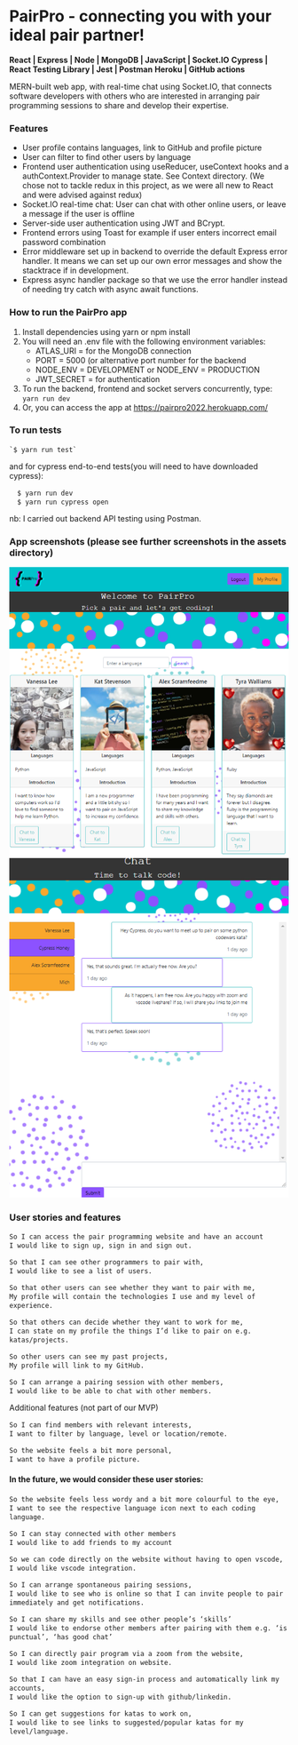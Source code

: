 # PairPro - connecting you with your ideal pair partner!

**React | Express | Node | MongoDB | JavaScript | Socket.IO**
**Cypress | React Testing Library | Jest | Postman**
**Heroku | GitHub actions**

MERN-built web app, with real-time chat using Socket.IO, that connects software developers with others who are interested in arranging pair programming sessions to share and develop their expertise. 

### Features

- User profile contains languages, link to GitHub and profile picture
- User can filter to find other users by language
- Frontend user authentication using useReducer, useContext hooks and a authContext.Provider to manage state. See Context directory. (We chose not to tackle redux in this project, as we were all new to React and were advised against redux)
- Socket.IO real-time chat: User can chat with other online users, or leave a message if the user is offline
- Server-side user authentication using JWT and BCrypt.
- Frontend errors using Toast for example if user enters incorrect email password combination
- Error middleware set up in backend to override the default Express error handler. It means we can set up our own error messages and show the stacktrace if in development.
- Express async handler package so that we use the error handler instead of needing try catch with async await functions.

### How to run the PairPro app

1. Install dependencies using yarn or npm install
2. You will need an .env file with the following environment variables:
   - ATLAS_URI = <your URI> for the MongoDB connection
   - PORT = 5000 (or alternative port number for the backend
   - NODE_ENV = DEVELOPMENT or NODE_ENV = PRODUCTION
   - JWT_SECRET = <your JWT secret> for authentication
3. To run the backend, frontend and socket servers concurrently, type:
   `yarn run dev`
4. Or, you can access the app at https://pairpro2022.herokuapp.com/

### To run tests
```
`$ yarn run test`
```
and for cypress end-to-end tests(you will need to have downloaded cypress):

```
  $ yarn run dev
  $ yarn run cypress open
```
nb: I carried out backend API testing using Postman. 
   
### App screenshots (please see further screenshots in the assets directory)
   
![people-page](./assets/images/people-list-page.PNG)
![chat-page](./assets/images/chat-page.PNG)

### User stories and features

```
So I can access the pair programming website and have an account
I would like to sign up, sign in and sign out.
```

```
So that I can see other programmers to pair with,
I would like to see a list of users.
```

```
So that other users can see whether they want to pair with me,
My profile will contain the technologies I use and my level of experience.
```

```
So that others can decide whether they want to work for me,
I can state on my profile the things I’d like to pair on e.g. katas/projects.
```

```
So other users can see my past projects,
My profile will link to my GitHub.
```

```
So I can arrange a pairing session with other members,
I would like to be able to chat with other members.
```

Additional features (not part of our MVP)

```
So I can find members with relevant interests,
I want to filter by language, level or location/remote.
```

```
So the website feels a bit more personal,
I want to have a profile picture.
```

#### In the future, we would consider these user stories:

```
So the website feels less wordy and a bit more colourful to the eye,
I want to see the respective language icon next to each coding language.
```

```
So I can stay connected with other members
I would like to add friends to my account
```

```
So we can code directly on the website without having to open vscode,
I would like vscode integration.
```
```
So I can arrange spontaneous pairing sessions,
I would like to see who is online so that I can invite people to pair immediately and get notifications.

```

```
So I can share my skills and see other people’s ‘skills’
I would like to endorse other members after pairing with them e.g. ‘is punctual’, ‘has good chat’

```

```
So I can directly pair program via a zoom from the website,
I would like zoom integration on website.

```

```
So that I can have an easy sign-in process and automatically link my accounts,
I would like the option to sign-up with github/linkedin.

```

```
So I can get suggestions for katas to work on,
I would like to see links to suggested/popular katas for my level/language.

```

